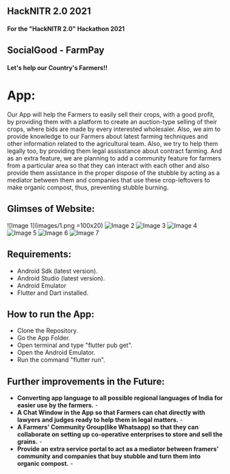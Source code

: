## HackNITR 2.0 2021
#### For the "HackNITR 2.0" Hackathon 2021

## SocialGood - FarmPay
#### Let's help our Country's Farmers!!

# App: 

Our App will help the Farmers to easily sell their crops, with a good profit, by providing them with a platform to create an auction-type selling of their crops, where bids are made by every interested wholesaler. Also, we aim to provide knowledge to our Farmers about latest farming techniques and other information related to the agricultural team. Also, we try to help them legally too, by providing them legal assisstance about contract farming. And as an extra feature, we are planning to add a community feature for farmers from a particular area so that they can interact with each other and also provide them assistance in the proper dispose of the stubble by acting as a mediator between them and companies that use these crop-leftovers to make organic compost, thus, preventing stubble burning.

## Glimses of Website:
![Image 1](images/1.png =100x20)
![Image 2](images/2.png?raw=true)
![Image 3](images/3.png?raw=true)
![Image 4](images/4.png?raw=true)
![Image 5](images/5.png?raw=true)
![Image 6](images/6.png?raw=true)
![Image 7](images/7.png?raw=true)

## Requirements:

- Android Sdk (latest version).
- Android Studio (latest version).
- Android Emulator
- Flutter and Dart installed.


## How to run the App:

- Clone the Repository.
- Go the App Folder.
- Open terminal and type "flutter pub get".
- Open the Android Emulator.
- Run the command "flutter run".

## Further improvements in the Future:

- **Converting app language to all possible regional languages of India for easier use by the farmers.** -
- **A Chat Window in the App so that Farmers can chat directly with lawyers and judges ready to help them in legal matters.** -
- **A Farmers' Community Group(like Whatsapp) so that they can collaborate on setting up co-operative enterprises to store and sell the grains.** -
- **Provide an extra service portal to act as a mediator between framers' community and companies that buy stubble and turn them into organic compost.** -